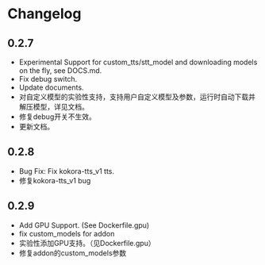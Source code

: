 # Changelog

## 0.2.7

- Experimental Support for custom_tts/stt_model and downloading models on the fly, see DOCS.md.
- Fix debug switch.
- Update documents.
- 对自定义模型的实验性支持，支持用户自定义模型及参数，运行时自动下载并解压模型，详见文档。
- 修复debug开关不生效。
- 更新文档。

## 0.2.8

- Bug Fix: Fix kokora-tts_v1 tts.
- 修复kokora-tts_v1 bug

## 0.2.9

- Add GPU Support. (See Dockerfile.gpu)
- fix custom_models for addon
- 实验性添加GPU支持。（见Dockerfile.gpu）
- 修复addon的custom_models参数